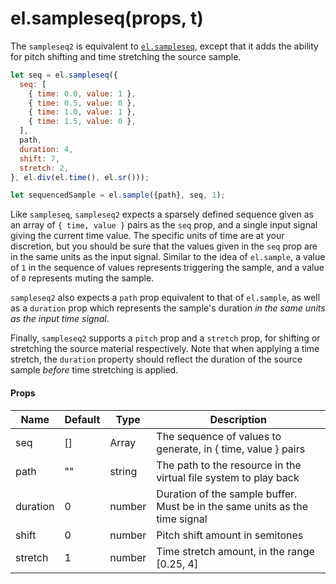 # el.sampleseq(props, t)

The `sampleseq2` is equivalent to [`el.sampleseq`](./sampleseq), except that it adds the
ability for pitch shifting and time stretching the source sample.

```js
let seq = el.sampleseq({
  seq: [
    { time: 0.0, value: 1 },
    { time: 0.5, value: 0 },
    { time: 1.0, value: 1 },
    { time: 1.5, value: 0 },
  ],
  path,
  duration: 4,
  shift: 7,
  stretch: 2,
}, el.div(el.time(), el.sr()));

let sequencedSample = el.sample({path}, seq, 1);
```

Like `sampleseq`, `sampleseq2` expects a sparsely defined sequence given as an array of `{ time,
value }` pairs as the `seq` prop, and a single input signal giving the current
time value. The specific units of time are at your discretion, but you should be
sure that the values given in the `seq` prop are in the same units as the input
signal. Similar to the idea of `el.sample`, a value of `1` in the sequence of values
represents triggering the sample, and a value of `0` represents muting the sample.

`sampleseq2` also expects a `path` prop equivalent to that of `el.sample`, as well
as a `duration` prop which represents the sample's duration _in the same units as
the input time signal_.

Finally, `sampleseq2` supports a `pitch` prop and a `stretch` prop, for shifting or stretching the source
material respectively. Note that when applying a time stretch, the `duration` property should reflect the duration
of the source sample _before_ time stretching is applied.

#### Props

| Name        | Default  | Type                | Description                                                                   |
| ----------- | -------- | ------------------- | ----------------------------------------------------------------------------- |
| seq         | []       | Array               | The sequence of values to generate, in { time, value } pairs                  |
| path        | ""       | string              | The path to the resource in the virtual file system to play back              |
| duration    | 0        | number              | Duration of the sample buffer. Must be in the same units as the time signal   |
| shift       | 0        | number              | Pitch shift amount in semitones                                               |
| stretch     | 1        | number              | Time stretch amount, in the range [0.25, 4]                                   |

